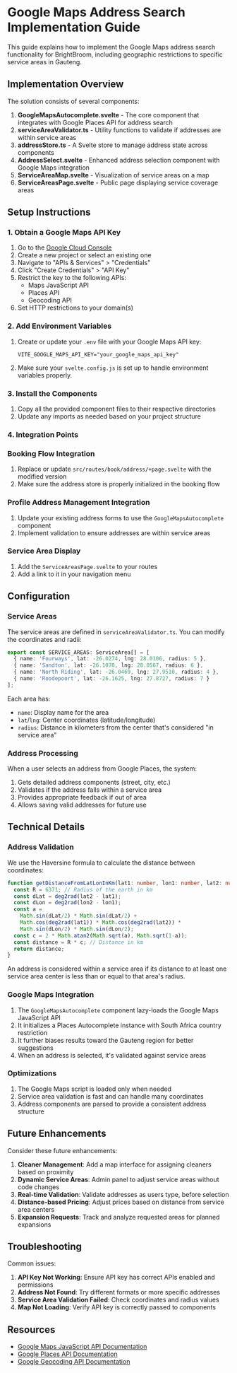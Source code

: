# Google Maps Address Search Implementation Guide

This guide explains how to implement the Google Maps address search functionality for BrightBroom, including geographic restrictions to specific service areas in Gauteng.

## Implementation Overview

The solution consists of several components:

1. **GoogleMapsAutocomplete.svelte** - The core component that integrates with Google Places API for address search
2. **serviceAreaValidator.ts** - Utility functions to validate if addresses are within service areas
3. **addressStore.ts** - A Svelte store to manage address state across components
4. **AddressSelect.svelte** - Enhanced address selection component with Google Maps integration
5. **ServiceAreaMap.svelte** - Visualization of service areas on a map
6. **ServiceAreasPage.svelte** - Public page displaying service coverage areas

## Setup Instructions

### 1. Obtain a Google Maps API Key

1. Go to the [Google Cloud Console](https://console.cloud.google.com/)
2. Create a new project or select an existing one
3. Navigate to "APIs & Services" > "Credentials"
4. Click "Create Credentials" > "API Key"
5. Restrict the key to the following APIs:
   - Maps JavaScript API
   - Places API
   - Geocoding API
6. Set HTTP restrictions to your domain(s)

### 2. Add Environment Variables

1. Create or update your `.env` file with your Google Maps API key:
   ```
   VITE_GOOGLE_MAPS_API_KEY="your_google_maps_api_key"
   ```

2. Make sure your `svelte.config.js` is set up to handle environment variables properly.

### 3. Install the Components

1. Copy all the provided component files to their respective directories
2. Update any imports as needed based on your project structure

### 4. Integration Points

### Booking Flow Integration

1. Replace or update `src/routes/book/address/+page.svelte` with the modified version
2. Make sure the address store is properly initialized in the booking flow

### Profile Address Management Integration

1. Update your existing address forms to use the `GoogleMapsAutocomplete` component
2. Implement validation to ensure addresses are within service areas

### Service Area Display

1. Add the `ServiceAreasPage.svelte` to your routes
2. Add a link to it in your navigation menu

## Configuration

### Service Areas

The service areas are defined in `serviceAreaValidator.ts`. You can modify the coordinates and radii:

```typescript
export const SERVICE_AREAS: ServiceArea[] = [
  { name: 'Fourways', lat: -26.0274, lng: 28.0106, radius: 5 },
  { name: 'Sandton', lat: -26.1070, lng: 28.0567, radius: 6 },
  { name: 'North Riding', lat: -26.0469, lng: 27.9510, radius: 4 },
  { name: 'Roodepoort', lat: -26.1625, lng: 27.8727, radius: 7 }
];
```

Each area has:
- `name`: Display name for the area
- `lat`/`lng`: Center coordinates (latitude/longitude)
- `radius`: Distance in kilometers from the center that's considered "in service area"

### Address Processing

When a user selects an address from Google Places, the system:

1. Gets detailed address components (street, city, etc.)
2. Validates if the address falls within a service area
3. Provides appropriate feedback if out of area
4. Allows saving valid addresses for future use

## Technical Details

### Address Validation

We use the Haversine formula to calculate the distance between coordinates:

```typescript
function getDistanceFromLatLonInKm(lat1: number, lon1: number, lat2: number, lon2: number): number {
  const R = 6371; // Radius of the earth in km
  const dLat = deg2rad(lat2 - lat1);
  const dLon = deg2rad(lon2 - lon1);
  const a = 
    Math.sin(dLat/2) * Math.sin(dLat/2) +
    Math.cos(deg2rad(lat1)) * Math.cos(deg2rad(lat2)) * 
    Math.sin(dLon/2) * Math.sin(dLon/2); 
  const c = 2 * Math.atan2(Math.sqrt(a), Math.sqrt(1-a)); 
  const distance = R * c; // Distance in km
  return distance;
}
```

An address is considered within a service area if its distance to at least one service area center is less than or equal to that area's radius.

### Google Maps Integration

1. The `GoogleMapsAutocomplete` component lazy-loads the Google Maps JavaScript API
2. It initializes a Places Autocomplete instance with South Africa country restriction
3. It further biases results toward the Gauteng region for better suggestions
4. When an address is selected, it's validated against service areas

### Optimizations

1. The Google Maps script is loaded only when needed
2. Service area validation is fast and can handle many coordinates
3. Address components are parsed to provide a consistent address structure

## Future Enhancements

Consider these future enhancements:

1. **Cleaner Management**: Add a map interface for assigning cleaners based on proximity
2. **Dynamic Service Areas**: Admin panel to adjust service areas without code changes
3. **Real-time Validation**: Validate addresses as users type, before selection
4. **Distance-based Pricing**: Adjust prices based on distance from service area centers
5. **Expansion Requests**: Track and analyze requested areas for planned expansions

## Troubleshooting

Common issues:

1. **API Key Not Working**: Ensure API key has correct APIs enabled and permissions
2. **Address Not Found**: Try different formats or more specific addresses
3. **Service Area Validation Failed**: Check coordinates and radius values
4. **Map Not Loading**: Verify API key is correctly passed to components

## Resources

- [Google Maps JavaScript API Documentation](https://developers.google.com/maps/documentation/javascript)
- [Google Places API Documentation](https://developers.google.com/maps/documentation/places/web-service/overview)
- [Google Geocoding API Documentation](https://developers.google.com/maps/documentation/geocoding)
